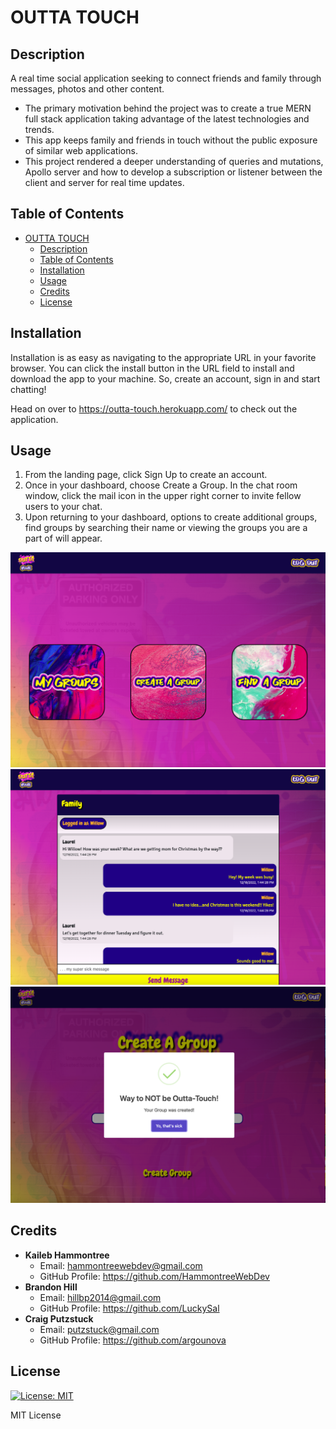 # OUTTA TOUCH

## Description

A real time social application seeking to connect friends and family through messages, photos and other content.

- The primary motivation behind the project was to create a true MERN full stack application taking advantage of the latest technologies and trends.
- This app keeps family and friends in touch without the public exposure of similar web applications.
- This project rendered a deeper understanding of queries and mutations, Apollo server and how to develop a subscription or listener between the client and server for real time updates.

## Table of Contents

- [OUTTA TOUCH](#outta-touch)
  - [Description](#description)
  - [Table of Contents](#table-of-contents)
  - [Installation](#installation)
  - [Usage](#usage)
  - [Credits](#credits)
  - [License](#license)

## Installation

Installation is as easy as navigating to the appropriate URL in your favorite browser.  You can click the install button in the URL field to install and download the app to your machine.  So, create an account, sign in and start chatting!

Head on over to https://outta-touch.herokuapp.com/ to check out the application.

## Usage

1. From the landing page, click Sign Up to create an account.
2. Once in your dashboard, choose Create a Group. In the chat room window, click the mail icon in the upper right corner to invite fellow users to your chat.
3. Upon returning to your dashboard, options to create additional groups, find groups by searching their name or viewing the groups you are a part of will appear.

![application dashboard](client/public/screenshot-1.png)
![application chat](client/public/screenshot-2.png)
![application create group](client/public/screenshot-3.png)

## Credits

- **Kaileb Hammontree**
  - Email: hammontreewebdev@gmail.com
  - GitHub Profile: https://github.com/HammontreeWebDev
- **Brandon Hill**
  - Email: hillbp2014@gmail.com
  - GitHub Profile: https://github.com/LuckySal
- **Craig Putzstuck**
  - Email: putzstuck@gmail.com
  - GitHub Profile: https://github.com/argounova

## License

[![License: MIT](https://img.shields.io/badge/License-MIT-yellow.svg)](https://opensource.org/licenses/MIT)

MIT License